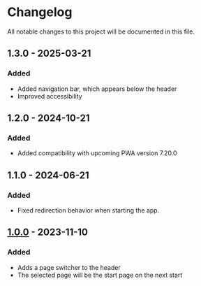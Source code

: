 # Changelog

All notable changes to this project will be documented in this file.

## 1.3.0 - 2025-03-21
### Added
- Added navigation bar, which appears below the header
- Improved accessibility

## 1.2.0 - 2024-10-21
### Added
- Added compatibility with upcoming PWA version 7.20.0

## 1.1.0 - 2024-06-21
### Added
- Fixed redirection behavior when starting the app.

## [1.0.0] - 2023-11-10
### Added
- Adds a page switcher to the header
- The selected page will be the start page on the next start

[Unreleased]: https://github.com/shopgate/ext-cliplister/compare/v1.0.0...HEAD
[1.0.0]: https://github.com/shopgate/ext-cliplister/compare/v0.0.1...v1.0.0
